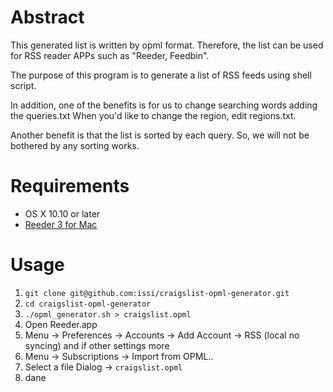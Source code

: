 # Abstract

This generated list is written by opml format. Therefore, the list can be used for RSS reader APPs such as "Reeder, Feedbin".

The purpose of this program is to generate a list of RSS feeds using shell script.

In addition, one of the benefits is for us to change searching words adding the queries.txt
When you'd like to change the region, edit regions.txt.

Another benefit is that the list is sorted by each query. So, we will not be bothered by any sorting works.

# Requirements

* OS X 10.10 or later
* [Reeder 3 for Mac](http://reederapp.com/mac/)

# Usage

1. `git clone git@github.com:issi/craigslist-opml-generator.git`
1. `cd craigslist-opml-generator`
1. `./opml_generator.sh > craigslist.opml`
1. Open Reeder.app
1. Menu -> Preferences -> Accounts -> Add Account -> RSS (local no syncing) and if other settings more
1. Menu -> Subscriptions -> Import from OPML..
1. Select a file Dialog -> `craigslist.opml`
1. dane
